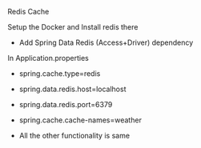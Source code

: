 Redis Cache

Setup the Docker and Install redis there

- Add Spring Data Redis (Access+Driver)  dependency


In Application.properties
- spring.cache.type=redis
- spring.data.redis.host=localhost
- spring.data.redis.port=6379
- spring.cache.cache-names=weather



- All the other functionality is same 

